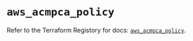 # `aws_acmpca_policy`

Refer to the Terraform Registory for docs: [`aws_acmpca_policy`](https://registry.terraform.io/providers/hashicorp/aws/4.64.0/docs/resources/acmpca_policy).
